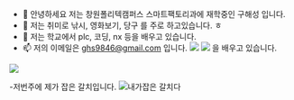 - 👋 안녕하세요 저는 창원폴리텍캠퍼스 스마트팩토리과에 재학중인 구해성 입니다.
- 👀 저는 취미로 낚시, 영화보기, 당구 를 주로 하고있습니다. ㅎ
- 🌱 저는 학교에서 plc, 코딩, nx 등을 배우고 있습니다.
- 📫 저의 이메일은 ghs9846@gmail.com 입니다.
<img src="https://img.shields.io/badge/Python-3776AB?style=for-the-badge&logo=Python&logoColor=white"> <img src="https://img.shields.io/badge/C++-00599C?style=for-the-badge&logo=Python&logoColor=white"> 을 배우고 있습니다.

<img src="https://img.shields.io/badge/Instagram-E4405F?style=for-the-badge&logo=Python&logoColor=white">

-저번주에 제가 잡은 갈치입니다.
![내가잡은 갈치다](https://user-images.githubusercontent.com/113397889/196051650-18c460c3-7295-41b6-aa58-61230f14d08b.jpg)
